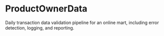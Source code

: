 # ProductOwnerData
Daily transaction data validation pipeline for an online mart, including error detection, logging, and reporting.
